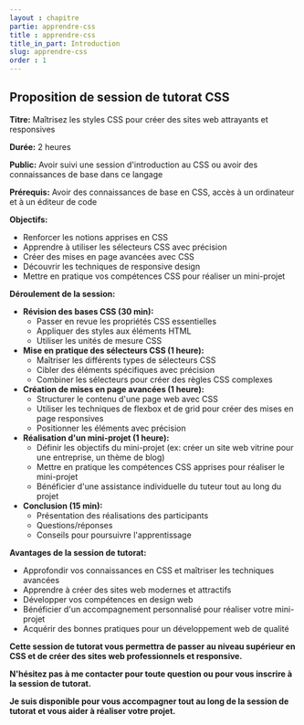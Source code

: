 ```yaml
---
layout : chapitre
partie: apprendre-css
title : apprendre-css
title_in_part: Introduction
slug: apprendre-css
order : 1
---
```


## Proposition de session de tutorat CSS

**Titre:** Maîtrisez les styles CSS pour créer des sites web attrayants et responsives

**Durée:** 2 heures

**Public:** Avoir suivi une session d'introduction au CSS ou avoir des connaissances de base dans ce langage

**Prérequis:** Avoir des connaissances de base en CSS, accès à un ordinateur et à un éditeur de code

**Objectifs:**

* Renforcer les notions apprises en CSS
* Apprendre à utiliser les sélecteurs CSS avec précision
* Créer des mises en page avancées avec CSS
* Découvrir les techniques de responsive design
* Mettre en pratique vos compétences CSS pour réaliser un mini-projet

**Déroulement de la session:**

* **Révision des bases CSS (30 min):**
    * Passer en revue les propriétés CSS essentielles
    * Appliquer des styles aux éléments HTML
    * Utiliser les unités de mesure CSS
* **Mise en pratique des sélecteurs CSS (1 heure):**
    * Maîtriser les différents types de sélecteurs CSS
    * Cibler des éléments spécifiques avec précision
    * Combiner les sélecteurs pour créer des règles CSS complexes
* **Création de mises en page avancées (1 heure):**
    * Structurer le contenu d'une page web avec CSS
    * Utiliser les techniques de flexbox et de grid pour créer des mises en page responsives
    * Positionner les éléments avec précision
* **Réalisation d'un mini-projet (1 heure):**
    * Définir les objectifs du mini-projet (ex: créer un site web vitrine pour une entreprise, un thème de blog)
    * Mettre en pratique les compétences CSS apprises pour réaliser le mini-projet
    * Bénéficier d'une assistance individuelle du tuteur tout au long du projet
* **Conclusion (15 min):**
    * Présentation des réalisations des participants
    * Questions/réponses
    * Conseils pour poursuivre l'apprentissage

**Avantages de la session de tutorat:**

* Approfondir vos connaissances en CSS et maîtriser les techniques avancées
* Apprendre à créer des sites web modernes et attractifs
* Développer vos compétences en design web
* Bénéficier d'un accompagnement personnalisé pour réaliser votre mini-projet
* Acquérir des bonnes pratiques pour un développement web de qualité

**Cette session de tutorat vous permettra de passer au niveau supérieur en CSS et de créer des sites web professionnels et responsive.**

**N'hésitez pas à me contacter pour toute question ou pour vous inscrire à la session de tutorat.**


**Je suis disponible pour vous accompagner tout au long de la session de tutorat et vous aider à réaliser votre projet.**
